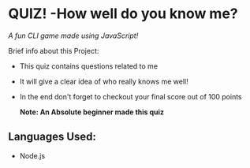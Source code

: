 # QUIZ! -How well do you know me? 

*A fun CLI game made using JavaScript!*

Brief info about this Project:

- This quiz contains questions related to me

- It will give a clear idea of who really knows me well!

- In the end don't forget to checkout your final score out of 100 points

  **Note: An Absolute beginner made this quiz**

## Languages Used:
 - Node.js
